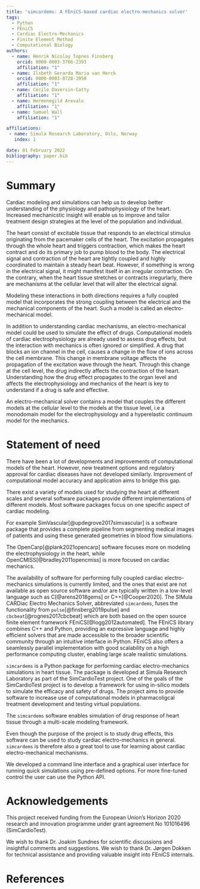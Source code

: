 ```yaml
---
title: 'simcardems: A FEniCS-based cardiac electro-mechanics solver'
tags:
  - Python
  - FEniCS
  - Cardiac Electro-Mechanics
  - Finite Element Method
  - Computational Biology
authors:
  - name: Henrik Nicolay Topnes Finsberg
    orcid: 0000-0003-3766-2393
    affiliation: "1"
  - name: Ilsbeth Gerarda Maria van Herck
    orcid: 0000-0003-0728-3958
    affiliation: "1"
  - name: Cécile Daversin-Catty
    affiliation: "1"
  - name: Hermenegild Arevalo
    affiliation: "1"
  - name: Samuel Wall
    affiliation: "1"

affiliations:
 - name: Simula Research Laboratory, Oslo, Norway
   index: 1

date: 01 February 2022
bibliography: paper.bib
---
```


# Summary

Cardiac modeling and simulations can help us to develop better understanding of the physiology and pathophysiology of the heart. Increased mechanicstic insight will enable us to improve and tailor treatment design strategies at the level of the population and individual.

The heart consist of excitable tissue that responds to an electrical stimulus originating from the pacemaker cells of the heart. The excitation propagates through the whole heart and triggers contraction, which makes the heart contract and do its primary job to pump blood to the body. The electrical signal and contraction of the heart are tightly coupled and highly coordinated to maintain a steady heart beat. However, if something is wrong in the electrical signal, it might manifest itself in an irregular contraction. On the contrary, when the heart tissue stretches or contracts irregurlarly, there are mechanisms at the cellular level that will alter the electrical signal.

Modeling these interactions in both directions requires a fully coupled model that incorporates the strong coupling between the electrical and the mechanical components of the heart. Such a model is called an electro-mechanical model.

In addition to understanding cardiac mechanisms, an electro-mechanical model could be used to simulate the effect of drugs. Computational models of cardiac electrophysiology are already used to assess drug effects, but the interaction with mechanics is often ignored or simplified. A drug that blocks an ion channel in the cell, causes a change in the flow of ions across the cell membrane. This change in membrane voltage affects the propagation of the excitation wave through the heart. Through this change at the cell level, the drug indirectly affects the contraction of the heart. Understanding how the drug effect propagates to the organ level and affects the electrophysiology and mechanics of the heart is key to understand if a drug is safe and effective.

An electro-mechanical solver contains a model that couples the different models at the cellular level to the models at the tissue level, i.e a monodomain model for the electrophysiology and a hyperelastic continuum model for the mechanics.


# Statement of need

There have been a lot of developments and improvements of computational models of the heart. However, new treatment options and regulatory approval for cardiac diseases have not developed similarly. Improvement of computational model accuracy and application aims to bridge this gap.

There exist a variety of models used for studying the heart at different scales and several software packages provide different implementations of different models. Most software packages focus on one specific aspect of cardiac modeling.

For example SimVascular[@updegrove2017simvascular] is a software package that provides a complete pipeline from segmenting medical images of patients and using these generated geometries in blood flow simulations.

The OpenCarp[@plank2021opencarp] software focuses more on modeling the electrophysiology in the heart, while OpenCMISS[@bradley2011opencmiss] is more focused on cardiac mechanics.

The availability of software for performing fully coupled cardiac electro-mechanics simulations is currently limited, and the ones that exist are not available as open source software and/or are typically written in a low-level language such as C[@arens2018gems] or C++[@Cooper2020]. The SIMula CARDiac Electro Mechanics Solver, abbreviated `simcardems`, fuses the functionality from `pulse`[@finsberg2019pulse] and `cbcbeat`[@rognes2017cbcbeat] which are both based on the open source finite element framework FEniCS[@logg2012automated]. The FEniCS library combines C++ and Python, providing an expressive language and highly efficient solvers that are made accessible to the broader scientific community through an intuitive interface in Python. FEniCS also offers a seamlessly parallel implementation with good scalability on a high performance computing cluster, enabling large scale realistic simulations.

`simcardems` is a Python package for performing cardiac electro-mechanics simulations in heart tissue. The package is developed at Simula Research Laboratory as part of the SimCardioTest project. One of the goals of the SimCardioTest project is to develop a framework for using in-silico models to simulate the efficacy and safety of drugs. The project aims to provide software to increase use of computational models in pharmacoligcal treatment development and testing virtual populations.

The `simcardems` software enables simulation of drug response of heart tissue through a multi-scale modeling framework.

Even though the purpose of the project is to study drug effects, this software can be used to study cardiac electro-mechanics in general. `simcardems` is therefore also a great tool to use for learning about cardiac electro-mechanical mechanisms.

We developed a command line interface and a graphical user interface for running quick simulations using pre-defined options. For more fine-tuned control the user can use the Python API.

# Acknowledgements
This project received funding from the European Union’s Horizon 2020 research and innovation programme under grant agreement No 101016496 (SimCardioTest).

We wish to thank Dr. Joakim Sundnes for scientific discussions and insightful comments and suggestions.
We wish to thank Dr. Jørgen Dokken for technical assistance and providing valuable insight into FEniCS internals.

# References
